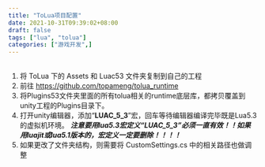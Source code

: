 ```yaml
---
title: "ToLua项目配置"
date: 2021-10-31T09:39:02+08:00
draft: false
tags: ["lua", "tolua"]
categories: ["游戏开发",]
---
```


## 

1. 将 ToLua 下的 Assets 和 Luac53 文件夹复制到自己的工程
2. 前往 https://github.com/topameng/tolua_runtime
3. 将Plugins53文件夹里面的所有tolua相关的runtime底层库，都拷贝覆盖到unity工程的Plugins目录下。
4. 打开unity编辑器，添加“**LUAC_5_3**”宏，回车等待编辑器编译完毕既是Lua5.3的虚拟机环境。
***注意要用lua5.3宏定义“LUAC_5_3”必须一直有效！！如果用luajit或lua5.1版本的，宏定义一定要删除！！！！***
5. 如果更改了文件夹结构，则需要将 CustomSettings.cs 中的相关路径也做调整